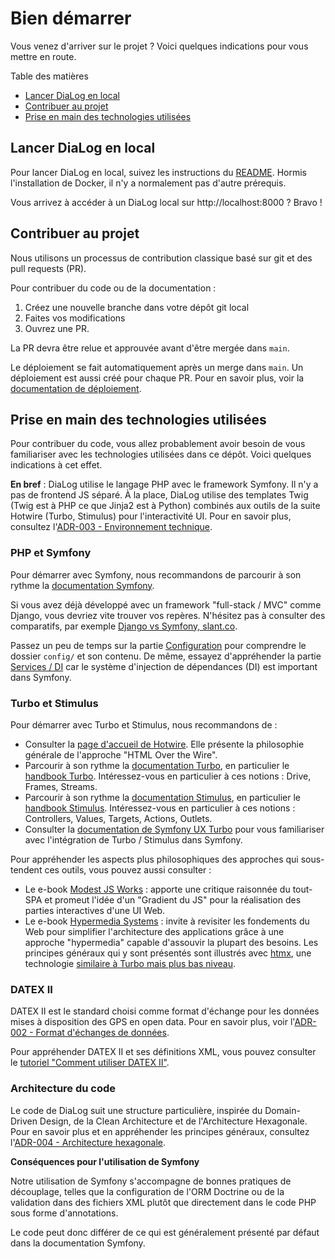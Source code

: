 # Bien démarrer

Vous venez d'arriver sur le projet ? Voici quelques indications pour vous mettre en route.

Table des matières

* [Lancer DiaLog en local](#lancer-dialog-en-local)
* [Contribuer au projet](#contribuer-au-projet)
* [Prise en main des technologies utilisées](#prise-en-main-des-technologies-utilisées)

## Lancer DiaLog en local

Pour lancer DiaLog en local, suivez les instructions du [README](../README.md#démarrage-du-projet). Hormis l'installation de Docker, il n'y a normalement pas d'autre prérequis.

Vous arrivez à accéder à un DiaLog local sur http://localhost:8000 ? Bravo !

## Contribuer au projet

Nous utilisons un processus de contribution classique basé sur git et des pull requests (PR).

Pour contribuer du code ou de la documentation :

1. Créez une nouvelle branche dans votre dépôt git local
2. Faites vos modifications
3. Ouvrez une PR.

La PR devra être relue et approuvée avant d'être mergée dans `main`.

Le déploiement se fait automatiquement après un merge dans `main`. Un déploiement est aussi créé pour chaque PR. Pour en savoir plus, voir la [documentation de déploiement](./deployment/README.md).

## Prise en main des technologies utilisées

Pour contribuer du code, vous allez probablement avoir besoin de vous familiariser avec les technologies utilisées dans ce dépôt. Voici quelques indications à cet effet.

**En bref** : DiaLog utilise le langage PHP avec le framework Symfony. Il n'y a pas de frontend JS séparé. À la place, DiaLog utilise des templates Twig (Twig est à PHP ce que Jinja2 est à Python) combinés aux outils de la suite Hotwire (Turbo, Stimulus) pour l'interactivité UI. Pour en savoir plus, consultez l'[ADR-003 - Environnement technique](./adr/003_technical_stack.md).

### PHP et Symfony

Pour démarrer avec Symfony, nous recommandons de parcourir à son rythme la [documentation Symfony](https://symfony.com/doc/current/index.html).

Si vous avez déjà développé avec un framework "full-stack / MVC" comme Django, vous devriez vite trouver vos repères. N'hésitez pas à consulter des comparatifs, par exemple [Django vs Symfony, slant.co](https://www.slant.co/versus/1746/3758/~django_vs_symfony).

Passez un peu de temps sur la partie [Configuration](https://symfony.com/doc/current/configuration.html) pour comprendre le dossier `config/` et son contenu. De même, essayez d'appréhender la partie [Services / DI](https://symfony.com/doc/current/service_container.html) car le système d'injection de dépendances (DI) est important dans Symfony.

### Turbo et Stimulus

Pour démarrer avec Turbo et Stimulus, nous recommandons de :

* Consulter la [page d'accueil de Hotwire](https://hotwired.dev/). Elle présente la philosophie générale de l'approche "HTML Over the Wire".
* Parcourir à son rythme la [documentation Turbo](https://turbo.hotwired.dev/), en particulier le [handbook Turbo](https://turbo.hotwired.dev/handbook/introduction). Intéressez-vous en particulier à ces notions : Drive, Frames, Streams.
* Parcourir à son rythme la [documentation Stimulus](https://stimulus.hotwired.dev/), en particulier le [handbook Stimulus](https://stimulus.hotwired.dev/handbook/introduction). Intéressez-vous en particulier à ces notions : Controllers, Values, Targets, Actions, Outlets.
* Consulter la [documentation de Symfony UX Turbo](https://symfony.com/bundles/ux-turbo/current/index.html) pour vous familiariser avec l'intégration de Turbo / Stimulus dans Symfony.

Pour appréhender les aspects plus philosophiques des approches qui sous-tendent ces outils, vous pouvez aussi consulter :

* Le e-book [Modest JS Works](https://modestjs.works/) : apporte une critique raisonnée du tout-SPA et promeut l'idée d'un "Gradient du JS" pour la réalisation des parties interactives d'une UI Web.
* Le e-book [Hypermedia Systems](https://hypermedia.systems/) : invite à revisiter les fondements du Web pour simplifier l'architecture des applications grâce à une approche "hypermedia" capable d'assouvir la plupart des besoins. Les principes généraux qui y sont présentés sont illustrés avec [htmx](https://htmx.org), une technologie [similaire à Turbo mais plus bas niveau](https://www.reddit.com/r/django/comments/ppuguf/how_does_htmx_compare_to_turbo_hotwired/hd7rs3h/?utm_source=share&utm_medium=web3x&utm_name=web3xcss&utm_term=1&utm_content=share_button).

### DATEX II

DATEX II est le standard choisi comme format d'échange pour les données mises à disposition des GPS en open data. Pour en savoir plus, voir l'[ADR-002 - Format d'échanges de données](./adr/001_exchangeformat.md).

Pour appréhender DATEX II et ses définitions XML, vous pouvez consulter le [tutoriel "Comment utiliser DATEX II"](./tutorials/datex2.md).

### Architecture du code

Le code de DiaLog suit une structure particulière, inspirée du Domain-Driven Design, de la Clean Architecture et de l'Architecture Hexagonale. Pour en savoir plus et en appréhender les principes généraux, consultez l'[ADR-004 - Architecture hexagonale](./adr/004_hexagonal_architecture.md).

**Conséquences pour l'utilisation de Symfony**

Notre utilisation de Symfony s'accompagne de bonnes pratiques de découplage, telles que la configuration de l'ORM Doctrine ou de la validation dans des fichiers XML plutôt que directement dans le code PHP sous forme d'annotations.

Le code peut donc différer de ce qui est généralement présenté par défaut dans la documentation Symfony.
